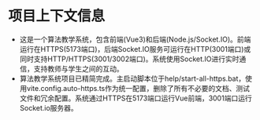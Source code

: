 # 项目上下文信息

- 这是一个算法教学系统，包含前端(Vue3)和后端(Node.js/Socket.IO)。前端运行在HTTPS(5173端口)，后端Socket.IO服务可运行在HTTP(3001端口)或同时支持HTTP/HTTPS(3001/3002端口)。系统使用Socket.IO进行实时通信，支持教师与学生之间的互动。
- 算法教学系统项目已精简完成。主启动脚本位于help/start-all-https.bat，使用vite.config.auto-https.ts作为统一配置，删除了所有不必要的文档、测试文件和冗余配置。系统通过HTTPS在5173端口运行Vue前端，3001端口运行Socket.io服务器。
